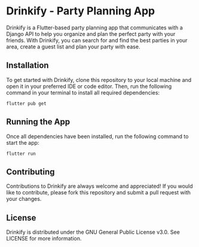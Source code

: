 
# Drinkify - Party Planning App
Drinkify is a Flutter-based party planning app that communicates with a Django API to help you organize and plan the perfect party with your friends. With Drinkify, you can search for and find the best parties in your area, create a guest list and plan your party with ease.

## Installation

To get started with Drinkify, clone this repository to your local machine and open it in your preferred IDE or code editor. Then, run the following command in your terminal to install all required dependencies:
```
flutter pub get
```


## Running the App

Once all dependencies have been installed, run the following command to start the app:

```
flutter run
```

## Contributing

Contributions to Drinkify are always welcome and appreciated! If you would like to contribute, please fork this repository and submit a pull request with your changes. 

## License

Drinkify is distributed under the GNU General Public License v3.0. See LICENSE for more information.
